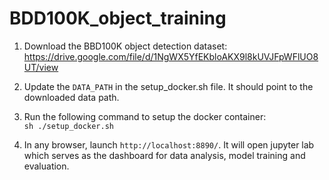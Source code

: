 # BDD100K_object_training

1. Download the BBD100K object detection dataset:
   https://drive.google.com/file/d/1NgWX5YfEKbloAKX9l8kUVJFpWFlUO8UT/view

2. Update the `DATA_PATH` in the setup_docker.sh file. It should point to the downloaded data path.

3. Run the following command to setup the docker container:  
   ```sh ./setup_docker.sh``` 

4. In any browser, launch `http://localhost:8890/`. It will open jupyter lab which serves as the dashboard for data analysis, model training and evaluation.
   


